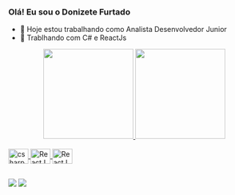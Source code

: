 ### Olá! Eu sou o Donizete Furtado

- 🔭 Hoje estou trabalhando como Analista Desenvolvedor Junior
- 🌱 Trablhando com C# e ReactJs

<div align="center">
  <a href="https://github.com/DonizeteFurtado">
  <img height="180em" src="https://github-readme-stats.vercel.app/api?username=DonizeteFurtado&show_icons=true&theme=dracula&include_all_commits=true&count_private=true"/>
  <img height="180em" src="https://github-readme-stats.vercel.app/api/top-langs/?username=DonizeteFurtado&layout=compact&langs_count=7&theme=dracula"/>
</div>
  
  <div style="display: inline_block"><br>
  <img align="center" alt="csharp" height="30" width="40" src="https://cdn.worldvectorlogo.com/logos/c--4.svg">
  <img align="center" alt="ReactJS" height="30" width="40" src="https://cdn.worldvectorlogo.com/logos/react-2.svg">
  <img align="center" alt="ReactJS" height="30" width="40" src="https://cdn.worldvectorlogo.com/logos/java.svg">
</div>
  
##

<div> 
  <a href="https://www.instagram.com/donigamesff/" target="_blank"><img src="https://img.shields.io/badge/-Instagram-%23E4405F?style=for-the-badge&logo=instagram&logoColor=white" target="_blank"></a>
  <a href="https://www.linkedin.com/in/donizete-furtado-765337124" target="_blank"><img src="https://img.shields.io/badge/-LinkedIn-%230077B5?style=for-the-badge&logo=linkedin&logoColor=white" target="_blank"></a> 
</div>
